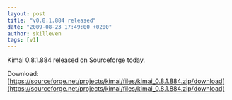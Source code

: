 ```yaml
---
layout: post
title: "v0.8.1.884 released"
date: "2009-08-23 17:49:00 +0200"
author: skilleven
tags: [v1]
---
```


Kimai 0.8.1.884 released on Sourceforge today.

Download: [https://sourceforge.net/projects/kimai/files/kimai_0.8.1.884.zip/download](https://sourceforge.net/projects/kimai/files/kimai_0.8.1.884.zip/download)
